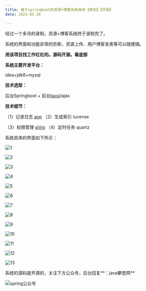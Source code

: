```yaml
---
title: 基于springboot的资源+博客系统发布【原创】【开源】
date: 2023-05-26

---
```



经过一个多月的录制，资源+博客系统终于录制完了。

系统的界面和功能非常的奈斯，资源上传、用户博客发表等可以随便搞。

**用该项目找工作杠杠的。源码开源。看底部**

**系统主要开发平台：**

idea+jdk8+mysql

**技术选型：**

后台Springboot + 前台[layui](https://so.csdn.net/so/search?q=layui&spm=1001.2101.3001.7020)/ajax

**技术细节：**

（1）记录日志 [aop](https://so.csdn.net/so/search?q=aop&spm=1001.2101.3001.7020) （2）生成索引 lucense

（3）权限管理 [shiro](https://so.csdn.net/so/search?q=shiro&spm=1001.2101.3001.7020) （4）定时任务 quartz

系统具体的界面如下所示：

![1](/assets/1-40/1.png)

![2](/assets/1-40/2.png)

![3](/assets/1-40/3.png)

![4](/assets/1-40/4.png)

![5](/assets/1-40/5.png)

![6](/assets/1-40/6.png)

![7](/assets/1-40/7.png)

![8](/assets/1-40/8.png)

![9](/assets/1-40/9.png)

![10](/assets/1-40/10.png)

![11](/assets/1-40/11.png)

![12](/assets/1-40/12.png)

![13](/assets/1-40/13.png)

系统的源码是开源的，关注下方公众号，后台回复**：java攀登网**



![spring公众号](/assets/1-40/spring公众号.jpg)